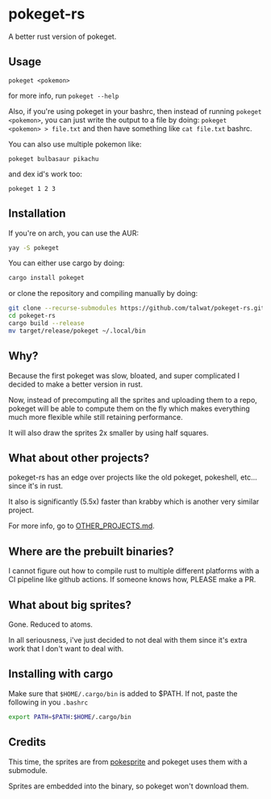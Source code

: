 # pokeget-rs

A better rust version of pokeget.

## Usage

`pokeget <pokemon>`

for more info, run `pokeget --help`

Also, if you're using pokeget in your bashrc, then instead of running `pokeget <pokemon>`,
you can just write the output to a file by doing: `pokeget <pokemon> > file.txt` and then
have something like `cat file.txt` bashrc.

You can also use multiple pokemon like:

`pokeget bulbasaur pikachu`

and dex id's work too:

`pokeget 1 2 3`

## Installation

If you're on arch, you can use the AUR:

```sh
yay -S pokeget
```

You can either use cargo by doing:

```sh
cargo install pokeget
```

or clone the repository and compiling manually by doing:

```sh
git clone --recurse-submodules https://github.com/talwat/pokeget-rs.git
cd pokeget-rs
cargo build --release
mv target/release/pokeget ~/.local/bin
```

## Why?

Because the first pokeget was slow, bloated, and super complicated I decided to make a better version in rust.

Now, instead of precomputing all the sprites and uploading them to a repo, pokeget will
be able to compute them on the fly which makes everything much more flexible while still retaining performance.

It will also draw the sprites 2x smaller by using half squares.

## What about other projects?

pokeget-rs has an edge over projects like the old pokeget, pokeshell, etc... since it's in rust.

It also is significantly (5.5x) faster than krabby which is another very similar project.

For more info, go to [OTHER_PROJECTS.md](OTHER_PROJECTS.md).

## Where are the prebuilt binaries?

I cannot figure out how to compile rust to multiple different platforms with a CI pipeline like github actions.
If someone knows how, PLEASE make a PR.

## What about big sprites?

Gone. Reduced to atoms.

In all seriousness, i've just decided to not deal with them since it's extra work that I don't want to deal with.

## Installing with cargo
Make sure that `$HOME/.cargo/bin` is added to $PATH. If not, paste the following in you `.bashrc`
```sh
export PATH=$PATH:$HOME/.cargo/bin
```
## Credits

This time, the sprites are from [pokesprite](https://github.com/msikma/pokesprite) and pokeget uses them with a submodule.

Sprites are embedded into the binary, so pokeget won't download them.
